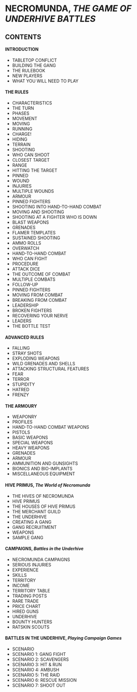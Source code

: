 # NECROMUNDA, *THE GAME OF UNDERHIVE BATTLES*

## CONTENTS

#### INTRODUCTION
* TABLETOP CONFLICT
* BUILDING THE GANG
* THE RULEBOOK
* NEW PLAYERS
* WHAT YOU WILL NEED TO PLAY

#### THE RULES
* CHARACTERISTICS
* THE TURN
* PHASES
* MOVEMENT
* MOVING
* RUNNING
* CHARGE!
* HIDING
* TERRAIN
* SHOOTING
* WHO CAN SHOOT
* CLOSEST TARGET
* RANGE
* HITTING THE TARGET
* PINNED
* WOUND
* INJURIES
* MULTIPLE WOUNDS
* ARMOUR
* PINNED FIGHTERS
* SHOOTING INTO HAND-TO-HAND COMBAT
* MOVING AND SHOOTING
* SHOOTING AT A FIGHTER WHO IS DOWN
* BLAST WEAPONS
* GRENADES
* FLAMER TEMPLATES
* SUSTAINED SHOOTING
* AMMO ROLLS
* OVERWATCH
* HAND-TO-HAND COMBAT
* WHO CAN FIGHT
* PROCEDURE
* ATTACK DICE
* THE OUTCOME OF COMBAT
* MULTIPLE COMBATS
* FOLLOW-UP
* PINNED FIGHTERS
* MOVING FROM COMBAT
* BREAKING FROM COMBAT
* LEADERSHIP
* BROKEN FIGHTERS
* RECOVERING YOUR NERVE
* LEADERS
* THE BOTTLE TEST

#### ADVANCED RULES
* FALLING
* STRAY SHOTS
* EXPLODING WEAPONS
* WILD GRENADES AND SHELLS
* ATTACKING STRUCTURAL FEATURES
* FEAR
* TERROR
* STUPIDITY
* HATRED
* FRENZY

#### THE ARMOURY
* WEAPONRY
* PROFILES
* HAND-TO-HAND COMBAT WEAPONS
* PISTOLS
* BASIC WEAPONS
* SPECIAL WEAPONS
* HEAVY WEAPONS
* GRENADES
* ARMOUR
* AMMUNITION AND GUNSIGHTS
* BIONICS AND BIO-IMPLANTS
* MISCELLANEOUS EQUIPMENT


#### HIVE PRIMUS, *The World of Necromunda*
* THE HIVES OF NECROMUNDA
* HIVE PRIMUS
* THE HOUSES OF HIVE PRIMUS
* THE MERCHANT GUILD
* THE UNDERHIVE
* CREATING A GANG
* GANG RECRUITMENT
* WEAPONS
* SAMPLE GANG

#### CAMPAIGNS, *Battles in the Underhive*
* NECROMUNDA CAMPAIGNS
* SERIOUS INJURIES
* EXPERIENCE
* SKILLS
* TERRITORY
* INCOME
* TERRITORY TABLE
* TRADING POSTS
* RARE TRADE
* PRICE CHART
* HIRED GUNS
* UNDERHIVE
* BOUNTY HUNTERS
* RATSKIN SCOUTS

#### BATTLES IN THE UNDERHIVE, *Playing Campaign Games*
* SCENARIO
* SCENARIO 1: GANG FIGHT
* SCENARIO 2: SCAVENGERS
* SCENARIO 3: HIT & RUN
* SCENARIO 4: AMBUSH
* SCENARIO 5: THE RAID
* SCENARIO 6: RESCUE MISSION
* SCENARIO 7: SHOOT OUT
